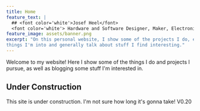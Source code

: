 ```yaml
---
title: Home
feature_text: |
  ## <font color='white'>Josef Heel</font>
  <font color='white'> Hardware and Software Designer, Maker, Electronics Enthusiast </font>
feature_image: assets/banner.png
excerpt: "On this personal website, I show some of the projects I do, explain
things I'm into and generally talk about stuff I find interesting."
---
```


Welcome to my website! Here I show some of the things I do and projects I
pursue, as well as blogging some stuff I'm interested in.

## Under Construction

This site is under construction. I'm not sure how long it's gonna take!
V0.20
